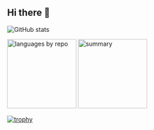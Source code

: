 ## Hi there 👋

<!--
**powaaaaa/powaaaaa** is a ✨ _special_ ✨ repository because its `README.md` (this file) appears on your GitHub profile.

Here are some ideas to get you started:

- 🔭 I’m currently working on ...
- 🌱 I’m currently learning ...
- 👯 I’m looking to collaborate on ...
- 🤔 I’m looking for help with ...
- 💬 Ask me about ...
- 📫 How to reach me: ...
- 😄 Pronouns: ...
- ⚡ Fun fact: ...
-->

![GitHub stats](https://github-readme-stats.vercel.app/api?username=powaaaaa&show_icons=true&theme=catppuccin_latte)

<p align="left">
  <img alt="languages by repo" height="160px" src="http://github-profile-summary-cards.vercel.app/api/cards/repos-per-language?username=powaaaaa&theme=nord_bright"/>
  <img alt="summary" height="160px" src="http://github-profile-summary-cards.vercel.app/api/cards/profile-details?username=powaaaaa&theme=nord_bright"/>
</p>

[![trophy](https://github-profile-trophy.vercel.app/?username=powaaaaa&theme=nord_bright)](https://github.com/powaaaaa/github-profile-trophy)

